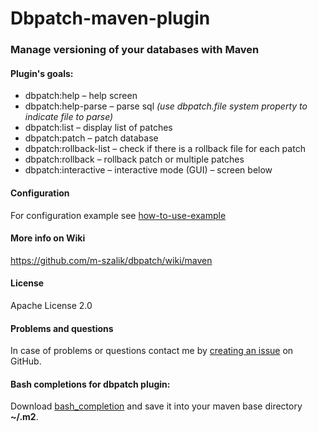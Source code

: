 Dbpatch-maven-plugin
====================

### Manage versioning of your databases with Maven

#### Plugin's goals:
 * dbpatch:help – help screen
 * dbpatch:help-parse – parse sql _(use dbpatch.file system property to indicate file to parse)_
 * dbpatch:list – display list of patches
 * dbpatch:patch – patch database
 * dbpatch:rollback-list – check if there is a rollback file for each patch
 * dbpatch:rollback – rollback patch or multiple patches
 * dbpatch:interactive – interactive mode (GUI) – screen below

#### Configuration
For configuration example see [how-to-use-example](how-to-use-example)

#### More info on Wiki
https://github.com/m-szalik/dbpatch/wiki/maven

#### License
Apache License 2.0

#### Problems and questions
In case of problems or questions contact me by [creating an issue](https://github.com/m-szalik/dbpatch/issues/new) on GitHub.

#### Bash completions for dbpatch plugin:
Download [bash_completion](https://raw.github.com/m-szalik/dbpatch/master/docs/bash_completion) and save it into your maven base directory **~/.m2**.
